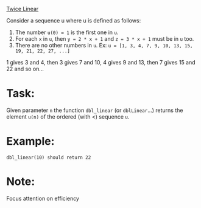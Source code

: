[Twice Linear](https://www.codewars.com/kata/twice-linear/)

Consider a sequence u where u is defined as follows:

1. The number `u(0) = 1` is the first one in `u`.
2. For each `x` in `u`, then `y = 2 * x + 1` and `z = 3 * x + 1` must be in `u` too.
3. There are no other numbers in `u`.
Ex: `u = [1, 3, 4, 7, 9, 10, 13, 15, 19, 21, 22, 27, ...]`

1 gives 3 and 4, then 3 gives 7 and 10, 4 gives 9 and 13, then 7 gives 15 and 22 and so on...

# Task:

Given parameter `n` the function `dbl_linear` (or `dblLinear`...) returns the element `u(n)` of the ordered (with <) sequence `u`.

# Example:

`dbl_linear(10) should return 22`

# Note:

Focus attention on efficiency